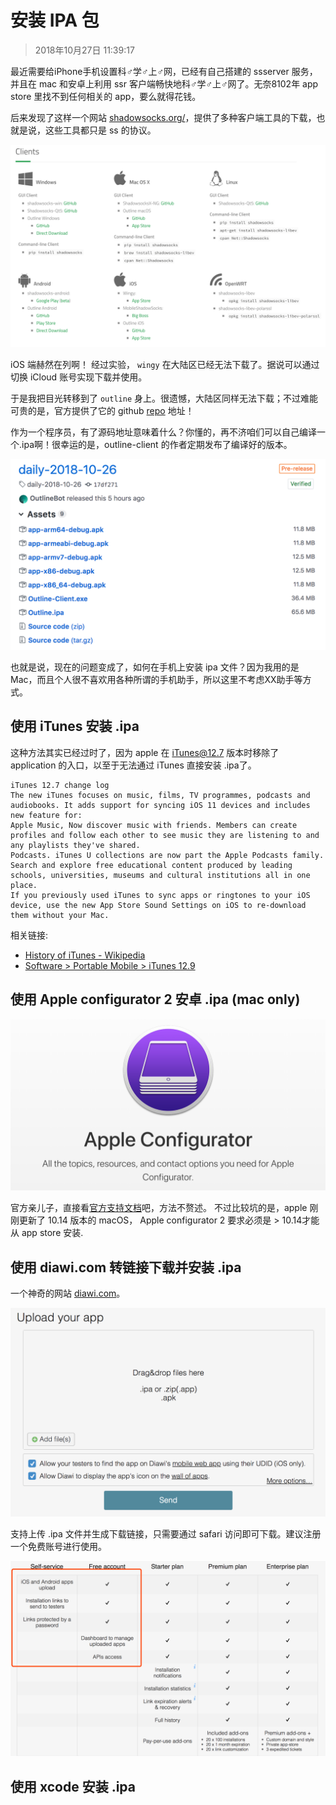 # 安装 IPA 包

> 2018年10月27日 11:39:17

最近需要给iPhone手机设置科♂学♂上♂网，已经有自己搭建的 ssserver 服务，并且在 mac 和安卓上利用 ssr 客户端畅快地科♂学♂上♂网了。无奈8102年 app store 里找不到任何相关的 app，要么就得花钱。

后来发现了这样一个网站 [shadowsocks.org/](https://shadowsocks.org)，提供了多种客户端工具的下载，也就是说，这些工具都只是 ss 的协议。

![](/assets/images/2018-10-27-11-37-58.png)

iOS 端赫然在列啊！ 经过实验， `wingy` 在大陆区已经无法下载了。据说可以通过切换 iCloud 账号实现下载并使用。

于是我把目光转移到了 `outline` 身上。很遗憾，大陆区同样无法下载；不过难能可贵的是，官方提供了它的 github [repo](https://github.com/Jigsaw-Code/outline-client/) 地址！

作为一个程序员，有了源码地址意味着什么？你懂的，再不济咱们可以自己编译一个.ipa啊！很幸运的是，outline-client 的作者定期发布了编译好的版本。

![](/assets/images/2018-10-27-11-43-26.png)

也就是说，现在的问题变成了，如何在手机上安装 ipa 文件？因为我用的是 Mac，而且个人很不喜欢用各种所谓的手机助手，所以这里不考虑XX助手等方式。

## 使用 iTunes 安装 .ipa

这种方法其实已经过时了，因为 apple 在 iTunes@12.7 版本时移除了 application 的入口，以至于无法通过 iTunes 直接安装 .ipa了。

```
iTunes 12.7 change log
The new iTunes focuses on music, films, TV programmes, podcasts and audiobooks. It adds support for syncing iOS 11 devices and includes new feature for:
Apple Music, Now discover music with friends. Members can create profiles and follow each other to see music they are listening to and any playlists they've shared.
Podcasts. iTunes U collections are now part the Apple Podcasts family. Search and explore free educational content produced by leading schools, universities, museums and cultural institutions all in one place.
If you previously used iTunes to sync apps or ringtones to your iOS device, use the new App Store Sound Settings on iOS to re-download them without your Mac.
```

相关链接:

* [History of iTunes - Wikipedia](https://en.wikipedia.org/wiki/History\_of\_iTunes#iTunes\_9)
* [Software > Portable Mobile > iTunes 12.9](https://www.videohelp.com/software/iTunes/version-history)

## 使用 Apple configurator 2 安卓 .ipa (mac only)

![](/assets/images/2018-10-27-12-01-56.png)

官方亲儿子，直接看[官方支持文档](https://support.apple.com/apple-configurator)吧，方法不赘述。 不过比较坑的是，apple 刚刚更新了 10.14 版本的 macOS， Apple configurator 2 要求必须是 > 10.14才能从 app store 安装.

## 使用 diawi.com 转链接下载并安装 .ipa

一个神奇的网站 [diawi.com](https://www.diawi.com)。

![](/assets/images/2018-10-27-12-05-08.png)

支持上传 .ipa 文件并生成下载链接，只需要通过 safari 访问即可下载。建议注册一个免费账号进行使用。

![](/assets/images/2018-10-27-12-05-34.png)

## 使用 xcode 安装 .ipa
